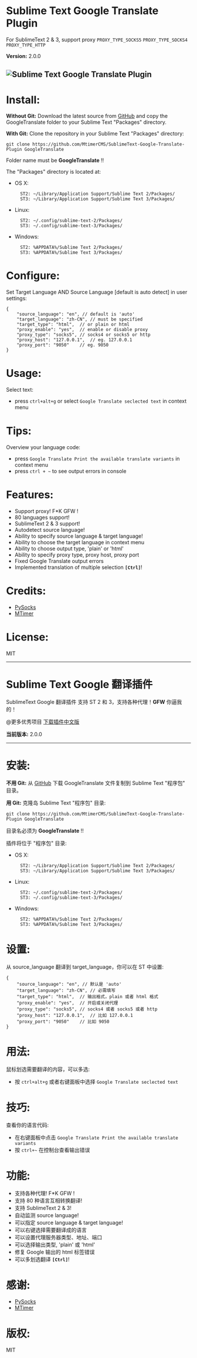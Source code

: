 Sublime Text Google Translate Plugin
===============================

For SublimeText 2 & 3, support proxy `PROXY_TYPE_SOCKS5` `PROXY_TYPE_SOCKS4` `PROXY_TYPE_HTTP`

**Version:** 2.0.0

![Sublime Text Google Translate Plugin](/GoogleTranslate.gif)
------------------

Install:
=======

**Without Git:** Download the latest source from [GitHub](https://github.com/MtimerCMS/SublimeText-Google-Translate-Plugin) and copy the GoogleTranslate folder to your Sublime Text "Packages" directory.

**With Git:** Clone the repository in your Sublime Text "Packages" directory:

    git clone https://github.com/MtimerCMS/SublimeText-Google-Translate-Plugin GoogleTranslate

Folder name must be **GoogleTranslate** !!

The "Packages" directory is located at:

* OS X:

        ST2: ~/Library/Application Support/Sublime Text 2/Packages/
        ST3: ~/Library/Application Support/Sublime Text 3/Packages/

* Linux:

        ST2: ~/.config/sublime-text-2/Packages/
        ST3: ~/.config/sublime-text-3/Packages/

* Windows:

        ST2: %APPDATA%/Sublime Text 2/Packages/
        ST3: %APPDATA%/Sublime Text 3/Packages/

Configure:
=========

Set Target Language AND Source Language [default is auto detect] in user settings:


    {     
		"source_language": "en", // default is 'auto'
    	"target_language": "zh-CN", // must be specified
    	"target_type": "html",	// or plain or html
    	"proxy_enable": "yes",	// enable or disable proxy
    	"proxy_type": "socks5",	// socks4 or socks5 or http
    	"proxy_host": "127.0.0.1",	// eg. 127.0.0.1
    	"proxy_port": "9050"	// eg. 9050
    }


Usage:
=====

Select text:

* press `ctrl+alt+g` or select `Google Translate seclected text` in context menu

Tips:
====

Overview your language code:

* press `Google Translate Print the available translate variants` in context menu
* press `ctrl + ~` to see output errors in console

Features:
=======

* Support proxy! F*K GFW !
* 80 languages support!
* SublimeText 2 & 3 support!
* Autodetect source language!
* Ability to specify source language & target language!
* Ability to choose the target language in context menu
* Ability to choose output type, 'plain' or 'html'
* Ability to specify proxy type, proxy host, proxy port
* Fixed Google Translate output errors
* Implemented translation of multiple selection **`[Ctrl]`**!

Credits:
=======

* [PySocks](https://github.com/Anorov/PySocks)
* [MTimer](http://www.mtimer.cn)

License:
=======

MIT



------------------



Sublime Text Google 翻译插件
==========================

SublimeText Google 翻译插件 支持 ST 2 和 3，支持各种代理！**GFW** 你逼我的！

@更多优秀项目 [下载插件中文版](http://dev.mtimecms.com)

**当前版本:** 2.0.0

------------------

安装:
====

**不用 Git:** 从 [GitHub](https://github.com/MtimerCMS/SublimeText-Google-Translate-Plugin) 下载 GoogleTranslate 文件复制到 Sublime Text "程序包" 目录。

**用 Git:** 克隆岛 Sublime Text "程序包" 目录:

    git clone https://github.com/MtimerCMS/SublimeText-Google-Translate-Plugin GoogleTranslate

目录名必须为 **GoogleTranslate** !!

插件将位于 "程序包" 目录:

* OS X:

        ST2: ~/Library/Application Support/Sublime Text 2/Packages/
        ST3: ~/Library/Application Support/Sublime Text 3/Packages/

* Linux:

        ST2: ~/.config/sublime-text-2/Packages/
        ST3: ~/.config/sublime-text-3/Packages/

* Windows:

        ST2: %APPDATA%/Sublime Text 2/Packages/
        ST3: %APPDATA%/Sublime Text 3/Packages/

设置:
====

从 source_language 翻译到 target_language，你可以在 ST 中设置:


    {     
		"source_language": "en", // 默认是 'auto'
    	"target_language": "zh-CN", // 必需填写
    	"target_type": "html",	// 输出格式，plain 或者 html 格式
    	"proxy_enable": "yes",	// 开启或关闭代理
    	"proxy_type": "socks5",	// socks4 或者 socks5 或者 http
    	"proxy_host": "127.0.0.1",	// 比如 127.0.0.1
    	"proxy_port": "9050"	// 比如 9050
    }


用法:
====

鼠标划选需要翻译的内容，可以多选:

* 按 `ctrl+alt+g` 或者右键面板中选择 `Google Translate seclected text`

技巧:
====

查看你的语言代码:

* 在右键面板中点击 `Google Translate Print the available translate variants`
* 按 `ctrl+~` 在控制台查看输出错误

功能:
====

* 支持各种代理! F*K GFW !
* 支持 80 种语言互相转换翻译!
* 支持 SublimeText 2 & 3!
* 自动监测 source language!
* 可以指定 source language & target language!
* 可以右键选择需要翻译成的语言
* 可以设置代理服务器类型、地址、端口
* 可以选择输出类型, 'plain' 或 'html'
* 修复 Google 输出的 html 标签错误
* 可以多划选翻译 **`[Ctrl]`**!

感谢:
====

* [PySocks](https://github.com/Anorov/PySocks)
* [MTimer](http://www.mtimer.cn)

版权:
===

MIT